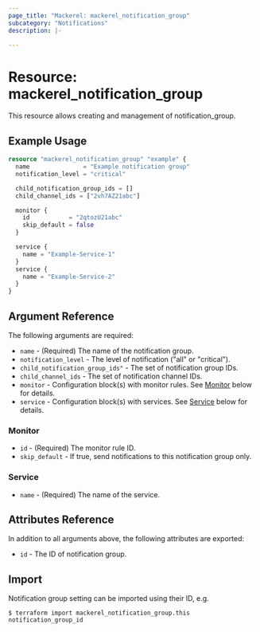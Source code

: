 ```yaml
---
page_title: "Mackerel: mackerel_notification_group"
subcategory: "Notifications"
description: |-

---
```


# Resource: mackerel_notification_group

This resource allows creating and management of notification_group.

## Example Usage

```terraform
resource "mackerel_notification_group" "example" {
  name               = "Example notification group"
  notification_level = "critical"

  child_notification_group_ids = []
  child_channel_ids = ["2vh7AZ21abc"]

  monitor {
    id           = "2qtozU21abc"
    skip_default = false
  }

  service {
    name = "Example-Service-1"
  }
  service {
    name = "Example-Service-2"
  }
}
```

## Argument Reference

The following arguments are required:

* `name` - (Required) The name of the notification group.
* `notification_level` - The level of notification ("all" or "critical").
* `child_notification_group_ids"` - The set of notification group IDs.
* `child_channel_ids` -  The set of notification channel IDs.
* `monitor` - Configuration block(s) with monitor rules. See [Monitor](#monitor) below for details.
* `service` - Configuration block(s) with services. See [Service](#service) below for details.

### Monitor

* `id` - (Required) The monitor rule ID.
* `skip_default` - If true, send notifications to this notification group only.

### Service

* `name` - (Required) The name of the service.

## Attributes Reference

In addition to all arguments above, the following attributes are exported:

* `id` - The ID of notification group.

## Import

Notification group setting can be imported using their ID, e.g.

```
$ terraform import mackerel_notification_group.this notification_group_id
```

